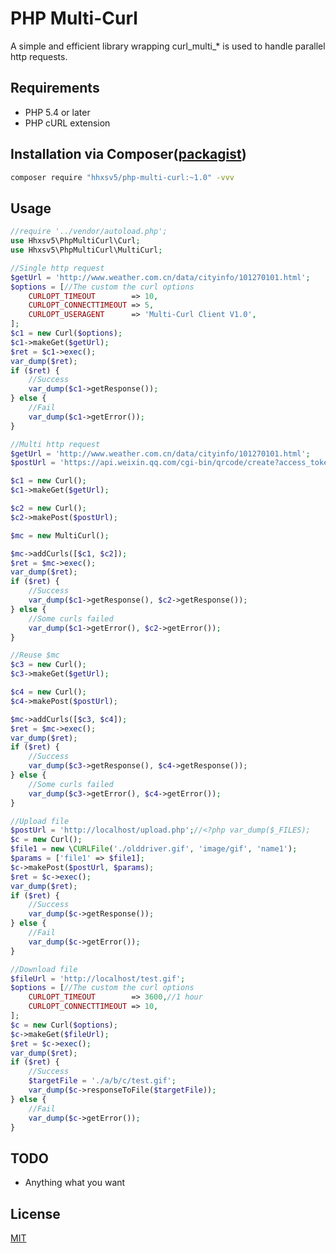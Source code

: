 PHP Multi-Curl
======

A simple and efficient library wrapping curl_multi_* is used to handle parallel http requests.

## Requirements

* PHP 5.4 or later
* PHP cURL extension

## Installation via Composer([packagist](https://packagist.org/packages/hhxsv5/php-multi-curl))

```BASH
composer require "hhxsv5/php-multi-curl:~1.0" -vvv
```

## Usage

```PHP
//require '../vendor/autoload.php';
use Hhxsv5\PhpMultiCurl\Curl;
use Hhxsv5\PhpMultiCurl\MultiCurl;

//Single http request
$getUrl = 'http://www.weather.com.cn/data/cityinfo/101270101.html';
$options = [//The custom the curl options
    CURLOPT_TIMEOUT        => 10,
    CURLOPT_CONNECTTIMEOUT => 5,
    CURLOPT_USERAGENT      => 'Multi-Curl Client V1.0',
];
$c1 = new Curl($options);
$c1->makeGet($getUrl);
$ret = $c1->exec();
var_dump($ret);
if ($ret) {
    //Success
    var_dump($c1->getResponse());
} else {
    //Fail
    var_dump($c1->getError());
}
```
 
```PHP
//Multi http request
$getUrl = 'http://www.weather.com.cn/data/cityinfo/101270101.html';
$postUrl = 'https://api.weixin.qq.com/cgi-bin/qrcode/create?access_token=yourtoken';

$c1 = new Curl();
$c1->makeGet($getUrl);

$c2 = new Curl();
$c2->makePost($postUrl);

$mc = new MultiCurl();

$mc->addCurls([$c1, $c2]);
$ret = $mc->exec();
var_dump($ret);
if ($ret) {
    //Success
    var_dump($c1->getResponse(), $c2->getResponse());
} else {
    //Some curls failed
    var_dump($c1->getError(), $c2->getError());
}

//Reuse $mc
$c3 = new Curl();
$c3->makeGet($getUrl);

$c4 = new Curl();
$c4->makePost($postUrl);

$mc->addCurls([$c3, $c4]);
$ret = $mc->exec();
var_dump($ret);
if ($ret) {
    //Success
    var_dump($c3->getResponse(), $c4->getResponse());
} else {
    //Some curls failed
    var_dump($c3->getError(), $c4->getError());
}
```

```PHP
//Upload file
$postUrl = 'http://localhost/upload.php';//<?php var_dump($_FILES);
$c = new Curl();
$file1 = new \CURLFile('./olddriver.gif', 'image/gif', 'name1');
$params = ['file1' => $file1];
$c->makePost($postUrl, $params);
$ret = $c->exec();
var_dump($ret);
if ($ret) {
    //Success
    var_dump($c->getResponse());
} else {
    //Fail
    var_dump($c->getError());
}
```

```PHP
//Download file
$fileUrl = 'http://localhost/test.gif';
$options = [//The custom the curl options
    CURLOPT_TIMEOUT        => 3600,//1 hour
    CURLOPT_CONNECTTIMEOUT => 10,
];
$c = new Curl($options);
$c->makeGet($fileUrl);
$ret = $c->exec();
var_dump($ret);
if ($ret) {
    //Success
    $targetFile = './a/b/c/test.gif';
    var_dump($c->responseToFile($targetFile));
} else {
    //Fail
    var_dump($c->getError());
}
```

## TODO

* Anything what you want

## License

[MIT](https://github.com/hhxsv5/php-multi-curl/blob/master/LICENSE)
